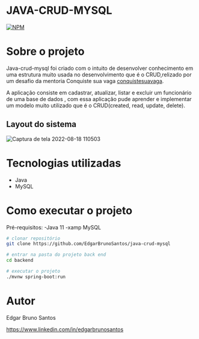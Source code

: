 # JAVA-CRUD-MYSQL
[![NPM](https://img.shields.io/npm/l/react)](https://github.com/EdgarBrunoSantos/java-crud-mysql/blob/main/license) 

# Sobre o projeto

Java-crud-mysql foi criado com o intuito de desenvolver conhecimento em uma estrutura muito usada no desenvolvimento que é o CRUD,relizado por um desafio da
mentoria Conquiste sua vaga [conquistesuavaga](https://conquistesuavaga.com).

A aplicação consiste em cadastrar, atualizar, listar e excluir um funcionário de uma base de dados , com essa aplicação pude aprender e implementar um modelo muito 
utilizado que é o CRUD(created, read, update, delete).

## Layout do sistema 
![Captura de tela 2022-08-18 110503](https://user-images.githubusercontent.com/109932073/185415517-28d76637-0310-42c2-8ca7-41255d9f08fd.png)

# Tecnologias utilizadas
- Java
- MySQL

# Como executar o projeto

Pré-requisitos:
-Java 11
-xamp MySQL

```bash
# clonar repositório
git clone https://github.com/EdgarBrunoSantos/java-crud-mysql

# entrar na pasta do projeto back end
cd backend

# executar o projeto
./mvnw spring-boot:run
```

# Autor

Edgar Bruno Santos

https://www.linkedin.com/in/edgarbrunosantos

